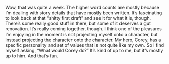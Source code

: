 Wow, that was quite a week. The higher word counts are mostly because I’m dealing with story details that have mostly been written. It’s fascinating to look back at that “shitty first draft” and see it for what it is, though. There’s some really good stuff in there, but some of it deserves a gut renovation. It’s really coming together, though. I think one of the pleasures I’m enjoying in the moment is not projecting myself onto a character, but instead projecting the character onto the character. My hero, Corey, has a specific personality and set of values that is not quite like my own. So I find myself asking, “What would Corey do?” It’s kind of up to me, but it’s mostly up to him. And that’s fun. 